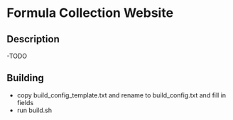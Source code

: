 # Formula Collection Website

## Description
-TODO

## Building
- copy build_config_template.txt and rename to build_config.txt and fill in fields
- run build.sh

